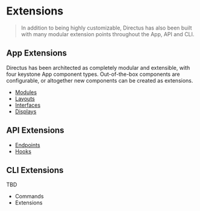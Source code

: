 # Extensions

> In addition to being highly customizable, Directus has also been built with many modular extension points throughout
> the App, API and CLI.

## App Extensions

Directus has been architected as completely modular and extensible, with four keystone App component types.
Out-of-the-box components are configurable, or altogether new components can be created as extensions.

- [Modules](/concepts/modules/)
- [Layouts](/concepts/layouts/)
- [Interfaces](/concepts/interfaces/)
- [Displays](/concepts/displays/)

## API Extensions

- [Endpoints](/guides/api-endpoints)
- [Hooks](/guides/api-hooks)

## CLI Extensions

TBD

- Commands
- Extensions
